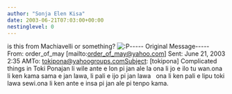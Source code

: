 ```yaml
---
author: "Sonja Elen Kisa"
date: 2003-06-21T07:03:00+00:00
nestinglevel: 0
---
```

is this from Machiavelli or something? ![:P](images/smilies/icon_razz.gif "Razz")\-----
Original Message-----
From: order\_of\_may \[mailto:[order_of_may@yahoo.com](mailto://order_of_may@yahoo.com)\] Sent: June 21, 2003 2:35 AMTo: [tokipona@yahoogroups.comSubject](mailto://tokipona@yahoogroups.comSubject): \[tokipona\] Complicated things in Toki Ponajan li wile ante e lon pi jan ale la ona li jo e ilo tu wan.ona li ken kama sama e jan lawa, li pali e ijo pi jan lawa   ona li ken pali e lipu toki lawa sewi.ona li ken ante e insa pi jan ale pi tenpo kama.